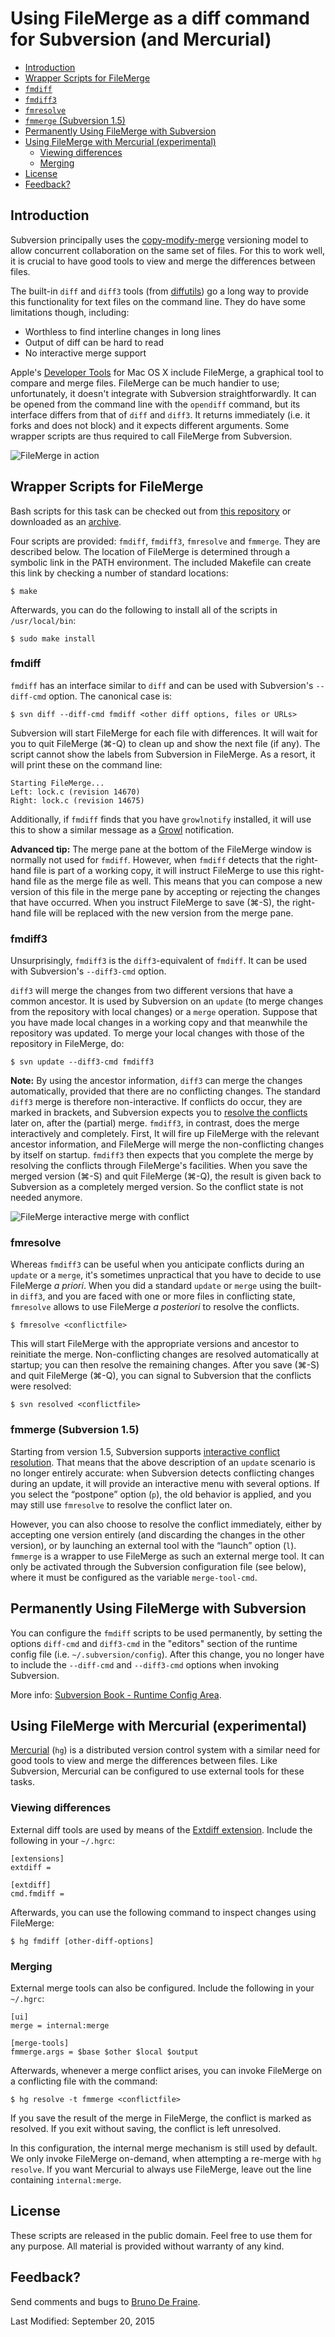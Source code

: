 # Using FileMerge as a diff command for Subversion (and Mercurial)

* [Introduction](#introduction)
* [Wrapper Scripts for FileMerge](#wrapper-scripts-for-filemerge)
 * [`fmdiff`](#fmdiff)
 * [`fmdiff3`](#fmdiff3)
 * [`fmresolve`](#fmresolve)
 * [`fmmerge` (Subversion 1.5)](#fmmerge-subversion-15)
* [Permanently Using FileMerge with Subversion](#permanently-using-filemerge-with-subversion)
* [Using FileMerge with Mercurial (experimental)](#using-filemerge-with-mercurial-experimental)
  * [Viewing differences](#viewing-differences)
  * [Merging](#merging)
* [License](#license)
* [Feedback?](#feedback)

## Introduction

Subversion principally uses the [copy-modify-merge](http://svnbook.red-bean.com/en/1.5/svn.basic.vsn-models.html#svn.basic.vsn-models.copy-merge) versioning model to allow concurrent collaboration on the same set of files. For this to work well, it is crucial to have good tools to view and merge the differences between files.

The built-in `diff` and `diff3` tools (from [diffutils](http://www.gnu.org/software/diffutils/diffutils.html)) go a long way to provide this functionality for text files on the command line. They do have some limitations though, including:

*   Worthless to find interline changes in long lines
*   Output of diff can be hard to read
*   No interactive merge support

Apple's [Developer Tools](http://developer.apple.com/technology/) for Mac OS X include FileMerge, a graphical tool to compare and merge files. FileMerge can be much handier to use; unfortunately, it doesn't integrate with Subversion straightforwardly. It can be opened from the command line with the `opendiff` command, but its interface differs from that of `diff` and `diff3`. It returns immediately (i.e. it forks and does not block) and it expects different arguments. Some wrapper scripts are thus required to call FileMerge from Subversion.

![FileMerge in action](doc/images/filemerge.gif "FileMerge in action")

## Wrapper Scripts for FileMerge

Bash scripts for this task can be checked out from [this repository](https://github.com/brunodefraine/fmscripts) or downloaded as an [archive](https://github.com/brunodefraine/fmscripts/archive/20150915.tar.gz).

Four scripts are provided: `fmdiff`, `fmdiff3`, `fmresolve` and `fmmerge`. They are described below. The location of FileMerge is determined through a symbolic link in the PATH environment. The included Makefile can create this link by checking a number of standard locations:

```
$ make
```

Afterwards, you can do the following to install all of the scripts in `/usr/local/bin`:

```
$ sudo make install
```

### fmdiff

`fmdiff` has an interface similar to `diff` and can be used with Subversion's `--diff-cmd` option. The canonical case is:

```
$ svn diff --diff-cmd fmdiff <other diff options, files or URLs>
```

Subversion will start FileMerge for each file with differences. It will wait for you to quit FileMerge (⌘-Q) to clean up and show the next file (if any). The script cannot show the labels from Subversion in FileMerge. As a resort, it will print these on the command line:

```
Starting FileMerge...
Left: lock.c (revision 14670)
Right: lock.c (revision 14675)
```

Additionally, if `fmdiff` finds that you have `growlnotify` installed, it will use this to show a similar message as a [Growl](http://growl.info/) notification.

**Advanced tip:** The merge pane at the bottom of the FileMerge window is normally not used for `fmdiff`. However, when `fmdiff` detects that the right-hand file is part of a working copy, it will instruct FileMerge to use this right-hand file as the merge file as well. This means that you can compose a new version of this file in the merge pane by accepting or rejecting the changes that have occurred. When you instruct FileMerge to save (⌘-S), the right-hand file will be replaced with the new version from the merge pane.

### fmdiff3

Unsurprisingly, `fmdiff3` is the `diff3`-equivalent of `fmdiff`. It can be used with Subversion's `--diff3-cmd` option.

`diff3` will merge the changes from two different versions that have a common ancestor. It is used by Subversion on an `update` (to merge changes from the repository with local changes) or a `merge` operation. Suppose that you have made local changes in a working copy and that meanwhile the repository was updated. To merge your local changes with those of the repository in FileMerge, do:

```
$ svn update --diff3-cmd fmdiff3
```

**Note:** By using the ancestor information, `diff3` can merge the changes automatically, provided that there are no conflicting changes. The standard `diff3` merge is therefore non-interactive. If conflicts do occur, they are marked in brackets, and Subversion expects you to [resolve the conflicts](http://svnbook.red-bean.com/en/1.5/svn.tour.cycle.html#svn.tour.cycle.resolve) later on, after the (partial) merge. `fmdiff3`, in contrast, does the merge interactively and completely. First, It will fire up FileMerge with the relevant ancestor information, and FileMerge will merge the non-conflicting changes by itself on startup. `fmdiff3` then expects that you complete the merge by resolving the conflicts through FileMerge's facilities. When you save the merged version (⌘-S) and quit FileMerge (⌘-Q), the result is given back to Subversion as a completely merged version. So the conflict state is not needed anymore.

![FileMerge interactive merge with conflict](doc/images/filemerge_conflict.gif "FileMerge interactive merge with conflict")

### fmresolve

Whereas `fmdiff3` can be useful when you anticipate conflicts during an `update` or a `merge`, it's sometimes unpractical that you have to decide to use FileMerge _a priori_. When you did a standard `update` or `merge` using the built-in `diff3`, and you are faced with one or more files in conflicting state, `fmresolve` allows to use FileMerge _a posteriori_ to resolve the conflicts.

```
$ fmresolve <conflictfile>
```

This will start FileMerge with the appropriate versions and ancestor to reinitiate the merge. Non-conflicting changes are resolved automatically at startup; you can then resolve the remaining changes. After you save (⌘-S) and quit FileMerge (⌘-Q), you can signal to Subversion that the conflicts were resolved:

```
$ svn resolved <conflictfile>
```

### fmmerge (Subversion 1.5)

Starting from version 1.5, Subversion supports [interactive conflict resolution](http://svnbook.red-bean.com/en/1.5/svn.tour.cycle.html#svn.tour.cycle.resolve). That means that the above description of an `update` scenario is no longer entirely accurate: when Subversion detects conflicting changes during an update, it will provide an interactive menu with several options. If you select the <q>postpone</q> option (`p`), the old behavior is applied, and you may still use `fmresolve` to resolve the conflict later on.

However, you can also choose to resolve the conflict immediately, either by accepting one version entirely (and discarding the changes in the other version), or by launching an external tool with the <q>launch</q> option (`l`). `fmmerge` is a wrapper to use FileMerge as such an external merge tool. It can only be activated through the Subversion configuration file (see below), where it must be configured as the variable `merge-tool-cmd`.

## Permanently Using FileMerge with Subversion

You can configure the `fmdiff` scripts to be used permanently, by setting the options `diff-cmd` and `diff3-cmd` in the "editors" section of the runtime config file (i.e. `~/.subversion/config`). After this change, you no longer have to include the `--diff-cmd` and `--diff3-cmd` options when invoking Subversion.

More info: [Subversion Book - Runtime Config Area](http://svnbook.red-bean.com/en/1.5/svn.advanced.confarea.html#svn.advanced.confarea.opts.config).

## Using FileMerge with Mercurial (experimental)

[Mercurial](http://mercurial.selenic.com/) (`hg`) is a distributed version control system with a similar need for good tools to view and merge the differences between files. Like Subversion, Mercurial can be configured to use external tools for these tasks.

### Viewing differences

External diff tools are used by means of the [Extdiff extension](http://mercurial.selenic.com/wiki/ExtdiffExtension). Include the following in your `~/.hgrc`:

```
[extensions]
extdiff =

[extdiff]
cmd.fmdiff =
```

Afterwards, you can use the following command to inspect changes using FileMerge:

```
$ hg fmdiff [other-diff-options]
```

### Merging

External merge tools can also be configured. Include the following in your `~/.hgrc`:

```
[ui]
merge = internal:merge

[merge-tools]
fmmerge.args = $base $other $local $output
```

Afterwards, whenever a merge conflict arises, you can invoke FileMerge on a conflicting file with the command:

```
$ hg resolve -t fmmerge <conflictfile>
```

If you save the result of the merge in FileMerge, the conflict is marked as resolved. If you exit without saving, the conflict is left unresolved.

In this configuration, the internal merge mechanism is still used by default. We only invoke FileMerge on-demand, when attempting a re-merge with `hg resolve`. If you want Mercurial to always use FileMerge, leave out the line containing `internal:merge`.

## License

These scripts are released in the public domain. Feel free to use them for any purpose. All material is provided without warranty of any kind.

## Feedback?

Send comments and bugs to [Bruno De Fraine](http://bruno.defraine.net/).

Last Modified: September 20, 2015

</div>
